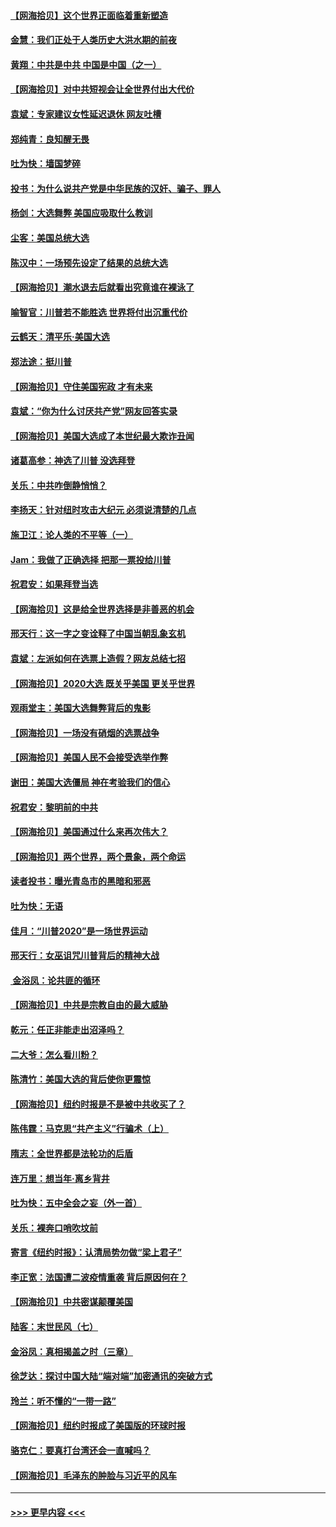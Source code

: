 #### [【网海拾贝】这个世界正面临着重新塑造](../pages/nsc993/n12548326.md?t=11141202) 
#### [金慧：我们正处于人类历史大洪水期的前夜](../pages/nsc993/n12547914.md?t=11141202) 
#### [黄翔：中共是中共 中国是中国（之一）](../pages/nsc993/n12547576.md?t=11141202) 
#### [【网海拾贝】对中共短视会让全世界付出大代价](../pages/nsc993/n12546043.md?t=11141202) 
#### [袁斌：专家建议女性延迟退休 网友吐槽](../pages/nsc993/n12545424.md?t=11141202) 
#### [郑纯青：良知醒无畏](../pages/nsc993/n12545394.md?t=11141202) 
#### [吐为快：墙国梦碎](../pages/nsc993/n12545309.md?t=11141202) 
#### [投书：为什么说共产党是中华民族的汉奸、骗子、罪人](../pages/nsc993/n12545089.md?t=11141202) 
#### [杨剑：大选舞弊 美国应吸取什么教训](../pages/nsc993/n12543937.md?t=11141202) 
#### [尘客：美国总统大选](../pages/nsc993/n12543828.md?t=11141202) 
#### [陈汉中：一场预先设定了结果的总统大选](../pages/nsc993/n12543564.md?t=11141202) 
#### [【网海拾贝】潮水退去后就看出究竟谁在裸泳了](../pages/nsc993/n12543321.md?t=11141202) 
#### [喻智官：川普若不能胜选 世界将付出沉重代价](../pages/nsc993/n12541352.md?t=11141202) 
#### [云鹤天：清平乐‧美国大选](../pages/nsc993/n12540916.md?t=11141202) 
#### [郑法途：挺川普](../pages/nsc993/n12540898.md?t=11141202) 
#### [【网海拾贝】守住美国宪政 才有未来](../pages/nsc993/n12540423.md?t=11141202) 
#### [袁斌：“你为什么讨厌共产党”网友回答实录](../pages/nsc993/n12540208.md?t=11141202) 
#### [【网海拾贝】美国大选成了本世纪最大欺诈丑闻](../pages/nsc993/n12538029.md?t=11141202) 
#### [诸葛高参：神选了川普 没选拜登](../pages/nsc993/n12537664.md?t=11141202) 
#### [关乐：中共咋倒静悄悄？](../pages/nsc993/n12537615.md?t=11141202) 
#### [李扬天：针对纽时攻击大纪元 必须说清楚的几点](../pages/nsc993/n12536001.md?t=11141202) 
#### [施卫江：论人类的不平等（一）](../pages/nsc993/n12535700.md?t=11141202) 
#### [Jam：我做了正确选择 把那一票投给川普](../pages/nsc993/n12535743.md?t=11141202) 
#### [祝君安：如果拜登当选](../pages/nsc993/n12535726.md?t=11141202) 
#### [【网海拾贝】这是给全世界选择是非善恶的机会](../pages/nsc993/n12535061.md?t=11141202) 
#### [邢天行：这一字之变诠释了中国当朝乱象玄机](../pages/nsc993/n12533446.md?t=11141202) 
#### [袁斌：左派如何在选票上造假？网友总结七招](../pages/nsc993/n12533180.md?t=11141202) 
#### [【网海拾贝】2020大选 既关乎美国 更关乎世界](../pages/nsc993/n12533161.md?t=11141202) 
#### [观雨堂主：美国大选舞弊背后的鬼影](../pages/nsc993/n12533153.md?t=11141202) 
#### [【网海拾贝】一场没有硝烟的选票战争](../pages/nsc993/n12531883.md?t=11141202) 
#### [【网海拾贝】美国人民不会接受选举作弊](../pages/nsc993/n12528850.md?t=11141202) 
#### [谢田：美国大选僵局 神在考验我们的信心](../pages/nsc993/n12527932.md?t=11141202) 
#### [祝君安：黎明前的中共](../pages/nsc993/n12524071.md?t=11141202) 
#### [【网海拾贝】美国通过什么来再次伟大？](../pages/nsc993/n12523844.md?t=11141202) 
#### [【网海拾贝】两个世界，两个景象，两个命运](../pages/nsc993/n12521419.md?t=11141202) 
#### [读者投书：曝光青岛市的黑暗和邪恶](../pages/nsc993/n12520988.md?t=11141202) 
#### [吐为快：无语](../pages/nsc993/n12518588.md?t=11141202) 
#### [佳月：“川普2020”是一场世界运动](../pages/nsc993/n12518581.md?t=11141202) 
#### [邢天行：女巫诅咒川普背后的精神大战](../pages/nsc993/n12517257.md?t=11141202) 
#### [ 金浴凤：论共匪的循环](../pages/nsc993/n12517133.md?t=11141202) 
#### [【网海拾贝】中共是宗教自由的最大威胁](../pages/nsc993/n12516879.md?t=11141202) 
#### [乾元：任正非能走出沼泽吗？](../pages/nsc993/n12515831.md?t=11141202) 
#### [二大爷：怎么看川粉？](../pages/nsc993/n12515820.md?t=11141202) 
#### [陈清竹：美国大选的背后使你更震惊](../pages/nsc993/n12515589.md?t=11141202) 
#### [【网海拾贝】纽约时报是不是被中共收买了？](../pages/nsc993/n12515122.md?t=11141202) 
#### [陈伟霆：马克思“共产主义”行骗术（上）](../pages/nsc993/n12510217.md?t=11141202) 
#### [隋志：全世界都是法轮功的后盾](../pages/nsc993/n12510636.md?t=11141202) 
#### [连万里：想当年‧离乡背井](../pages/nsc993/n12510623.md?t=11141202) 
#### [吐为快：五中全会之妄（外一首）](../pages/nsc993/n12510470.md?t=11141202) 
#### [关乐：裸奔口哨吹坟前](../pages/nsc993/n12510403.md?t=11141202) 
#### [寄言《纽约时报》：认清局势勿做“梁上君子”](../pages/nsc993/n12510042.md?t=11141202) 
#### [李正宽：法国遭二波疫情重袭 背后原因何在？](../pages/nsc993/n12509971.md?t=11141202) 
#### [【网海拾贝】中共密谋颠覆美国](../pages/nsc993/n12509816.md?t=11141202) 
#### [陆客：末世民风（七）](../pages/nsc993/n12507822.md?t=11141202) 
#### [金浴凤：真相揭盖之时（三章）](../pages/nsc993/n12507804.md?t=11141202) 
#### [徐芝达：探讨中国大陆“端对端”加密通讯的突破方式](../pages/nsc993/n12507682.md?t=11141202) 
#### [玲兰：听不懂的“一带一路”](../pages/nsc993/n12507669.md?t=11141202) 
#### [【网海拾贝】纽约时报成了美国版的环球时报](../pages/nsc993/n12507053.md?t=11141202) 
#### [骆克仁：要真打台湾还会一直喊吗？](../pages/nsc993/n12506843.md?t=11141202) 
#### [【网海拾贝】毛泽东的肿脸与习近平的风车](../pages/nsc993/n12504537.md?t=11141202) 

----
#### [ >>> 更早内容 <<< ](../indexes/nsc993-earlier.md)
